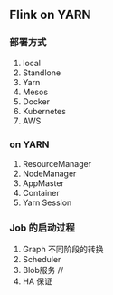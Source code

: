 ## Flink on YARN
### 部署方式
1. local
2. Standlone
3. Yarn
4. Mesos
5. Docker
6. Kubernetes
7. AWS
### on YARN
1. ResourceManager
2. NodeManager
3. AppMaster
4. Container
5. Yarn Session
### Job 的启动过程
1. Graph 不同阶段的转换
2. Scheduler
3. Blob服务 // 
4. HA 保证